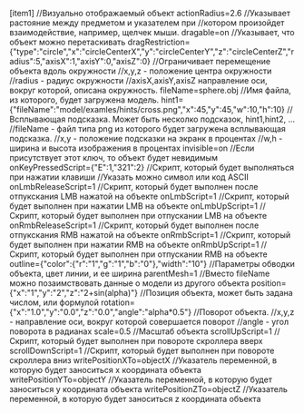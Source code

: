 [item1]
//Визуально отображаемый объект
actionRadius=2.6
//Указывает растояние между предметом и указателем при 
//котором произойдет взаимодействие, например, щелчек мыши.
dragable=on
//Указывает, что объект можно перетаскивать
dragRestriction={"type":"circle","x":"circleCenterX","y":"circleCenterY","z":"circleCenterZ","radius":5,"axisX":1,"axisY":0,"axisZ":0}
//Ограничивает перемещение объекта вдоль окружности
//x,y,z - положение центра окружности
//radius - радиус окружности
//axisX,axisY,axisZ направление оси, вокруг которой, описана окружность.
fileName=sphere.obj
//Имя файла, из которого, будет загружена модель.
hint1={"fileName":"model/examles/hints/cross.png","x":45,"y":45,"w":10,"h":10}
//Всплывающая подсказка. Может быть несколко подсказок, hint1,hint2, ...
//fileName -  файл типа png из которого будет загружена всплывающая подсказка.
//x,y - положение подсказки на экранк в процентах
//w,h - ширина и высота изображения в процентах
invisible=on
//Если присутствует этот ключ, то объект будет невидимым
onKeyPressedScript={"E":1,"321":2}
//Скрипт, который будет выполняться при нажатии клавиши
//Указать можно символ или код ASCII
onLmbReleaseScript=1
//Скрипт, который будет выполнен после отпукскания LMB нажатой на объекте
onLmbScript=1
//Скрипт, который будет выполнен при нажатии LMB  на объекте
onLmbUpScript=1
//Скрипт, который будет выполнен при отпускании LMB  на объекте
onRmbReleaseScript=1
//Скрипт, который будет выполнен после отпукскания RMB нажатой на объекте
onRmbScript=1
//Скрипт, который будет выполнен при нажатии RMB  на объекте
onRmbUpScript=1
//Скрипт, который будет выполнен при отпускании RMB  на объекте
outline={"color":{"r":"1","g":"1","b":"0"},"width":"10"}
//Параметры обводки объекта, цвет линии, и ее ширина
parentMesh=1
//Вместо fileName можно позаимствовать данные о модели из другого объекта
position={"x":"1","y":"2","z":"2+sin(alpha)"}
//Позиция объекта, может быть задана числом, или формулой
rotation={"x":"1.0","y":"0.0","z":"0.0","angle":"alpha*0.5"}
//Поворот объекта.
//x,y,z - направление оси, вокруг которой совершается поворот
//angle - угол поворота в радианах
scale=0.5
//Масштаб объекта
scrollUpScript=1
//Скрипт, который будет выполнен при повороте скроллера вверх
scrollDownScript=1
//Скрипт, который будет выполнен при повороте скроллера вниз
writePositionXTo=objectX
//Указатель переменной, в которую будет заноситься x координата объекта
writePositionYTo=objectY
//Указатель переменной, в которую будет заноситься y координата объекта
writePositionZTo=objectZ
//Указатель переменной, в которую будет заноситься z координата объекта
